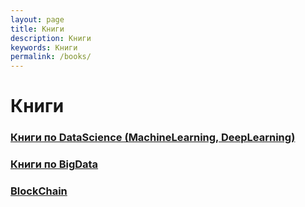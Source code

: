 ```yaml
---
layout: page
title: Книги
description: Книги
keywords: Книги
permalink: /books/
---
```


# Книги

### [Книги по DataScience (MachineLearning, DeepLearning)](/books/ds/)

### [Книги по BigData](/books/bigdata/)

### [BlockChain](/books/blockchain/)
